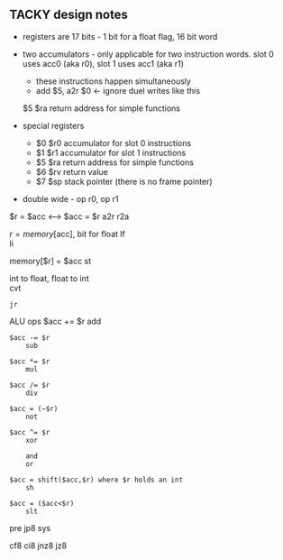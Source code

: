 ## TACKY design notes
- registers are 17 bits - 1 bit for a float flag, 16 bit word
- two accumulators - only applicable for two instruction words. slot 0 uses acc0 (aka r0), slot 1 uses acc1 (aka r1)
	- these instructions happen simultaneously
	- add $5, a2r $0 <- ignore duel writes like this 

	$5	$ra	return address for simple functions

- special registers
	- $0	$r0	accumulator for slot 0 instructions
	- $1	$r1	accumulator for slot 1 instructions
	- $5	$ra	return address for simple functions
	- $6	$rv	return value
	- $7	$sp	stack pointer (there is no frame pointer)

- double wide - op r0, op r1 

$r = $acc <--> $acc = $r
	a2r 
	r2a

$r = memory[$acc], bit for float
	lf  
	li 
	

memory[$r] = $acc
	st

int to float, float to int	
	cvt

	jr 

ALU ops
	$acc += $r
		add
		
	$acc -= $r
		sub

	$acc *= $r
		mul

	$acc /= $r	
		div

	$acc = (~$r)	
		not

	$acc ^= $r
		xor
	
		and 
		or 
	
	$acc = shift($acc,$r) where $r holds an int	
		sh 

	$acc = ($acc<$r)
		slt



pre jp8 sys 


cf8 ci8 jnz8 jz8